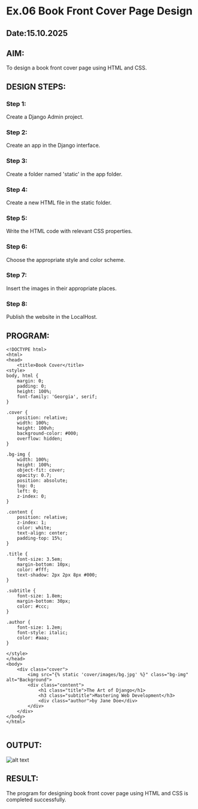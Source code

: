 # Ex.06 Book Front Cover Page Design
## Date:15.10.2025

## AIM:
To design a book front cover page using HTML and CSS.

## DESIGN STEPS:

### Step 1:
Create a Django Admin project.

### Step 2:
Create an app in the Django interface.

### Step 3:
Create a folder named 'static' in the app folder.

### Step 4:
Create a new HTML file in the static folder.

### Step 5:
Write the HTML code with relevant CSS properties.

### Step 6:
Choose the appropriate style and color scheme.

### Step 7:
Insert the images in their appropriate places.

### Step 8:
Publish the website in the LocalHost.

## PROGRAM:
```
<!DOCTYPE html>
<html>
<head>
    <title>Book Cover</title>
<style>
body, html {
    margin: 0;
    padding: 0;
    height: 100%;
    font-family: 'Georgia', serif;
}

.cover {
    position: relative;
    width: 100%;
    height: 100vh;
    background-color: #000;
    overflow: hidden;
}

.bg-img {
    width: 100%;
    height: 100%;
    object-fit: cover;
    opacity: 0.7;
    position: absolute;
    top: 0;
    left: 0;
    z-index: 0;
}

.content {
    position: relative;
    z-index: 1;
    color: white;
    text-align: center;
    padding-top: 15%;
}

.title {
    font-size: 3.5em;
    margin-bottom: 10px;
    color: #fff;
    text-shadow: 2px 2px 8px #000;
}

.subtitle {
    font-size: 1.8em;
    margin-bottom: 30px;
    color: #ccc;
}

.author {
    font-size: 1.2em;
    font-style: italic;
    color: #aaa;
}

</style>
</head>
<body>
    <div class="cover">
        <img src="{% static 'cover/images/bg.jpg' %}" class="bg-img" alt="Background">
        <div class="content">
            <h1 class="title">The Art of Django</h1>
            <h3 class="subtitle">Mastering Web Development</h3>
            <div class="author">by Jane Doe</div>
        </div>
    </div>
</body>
</html>


```


## OUTPUT:
![alt text](Screenshot_16-10-2025_92432_127.0.0.1.jpeg)


## RESULT:
The program for designing book front cover page using HTML and CSS is completed successfully.
